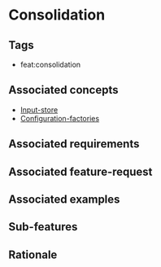 # Consolidation


## Tags

- feat:consolidation

## Associated concepts

- [Input-store](../../../concepts/consolidation/store.md)
- [Configuration-factories](../../../concepts/consolidation/factories.md)

## Associated requirements

## Associated feature-request

## Associated examples

## Sub-features

## Rationale

